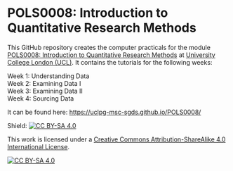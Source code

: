 # POLS0008: Introduction to Quantitative Research Methods

This GitHub repository creates the computer practicals for the module [POLS0008: Introduction to Quantitative Research Methods][course] at [University College London (UCL)][uni]. It contains the tutorials for the following weeks:

Week 1: Understanding Data <br/> Week 2: Examining Data I <br/> Week 3: Examining Data II <br/> Week 4: Sourcing Data

It can be found here: https://uclpg-msc-sgds.github.io/POLS0008/

Shield: [![CC BY-SA 4.0][cc-by-sa-shield]][cc-by-sa]

This work is licensed under a
[Creative Commons Attribution-ShareAlike 4.0 International License][cc-by-sa].

[![CC BY-SA 4.0][cc-by-sa-image]][cc-by-sa]

[cc-by-sa]: http://creativecommons.org/licenses/by-sa/4.0/
[cc-by-sa-image]: https://licensebuttons.net/l/by-sa/4.0/88x31.png
[cc-by-sa-shield]: https://img.shields.io/badge/License-CC%20BY--SA%204.0-lightgrey.svg
[course]: https://www.ucl.ac.uk/module-catalogue/modules/introduction-to-quantitative-research-methods-POLS0008
[uni]: https://www.ucl.ac.uk